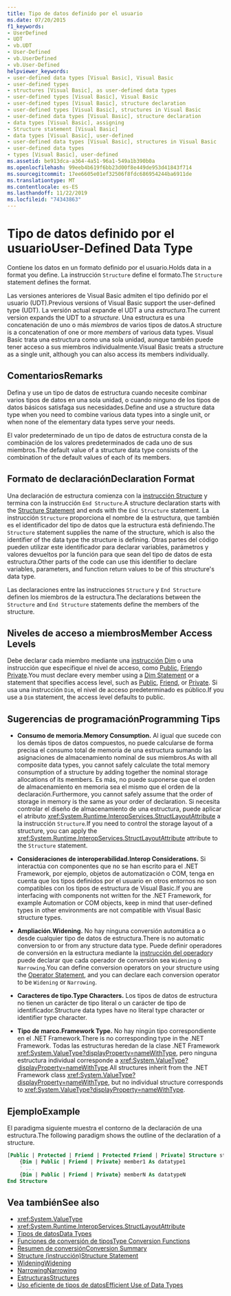```yaml
---
title: Tipo de datos definido por el usuario
ms.date: 07/20/2015
f1_keywords:
- UserDefined
- UDT
- vb.UDT
- User-Defined
- vb.UserDefined
- vb.User-Defined
helpviewer_keywords:
- user-defined data types [Visual Basic], Visual Basic
- user-defined types
- structures [Visual Basic], as user-defined data types
- user-defined types [Visual Basic], Visual Basic
- user-defined types [Visual Basic], structure declaration
- user-defined types [Visual Basic], structures in Visual Basic
- user-defined data types [Visual Basic], structure declaration
- data types [Visual Basic], assigning
- Structure statement [Visual Basic]
- data types [Visual Basic], user-defined
- user-defined data types [Visual Basic], structures in Visual Basic
- user-defined data types
- types [Visual Basic], user-defined
ms.assetid: be913dca-a364-4a51-96a1-549a1b390b0a
ms.openlocfilehash: 99eeb4b619f6bb23d00f8e449de953d41843f714
ms.sourcegitcommit: 17ee6605e01ef32506f8fdc686954244ba6911de
ms.translationtype: MT
ms.contentlocale: es-ES
ms.lasthandoff: 11/22/2019
ms.locfileid: "74343863"
---
```

# <a name="user-defined-data-type"></a><span data-ttu-id="34668-102">Tipo de datos definido por el usuario</span><span class="sxs-lookup"><span data-stu-id="34668-102">User-Defined Data Type</span></span>

<span data-ttu-id="34668-103">Contiene los datos en un formato definido por el usuario.</span><span class="sxs-lookup"><span data-stu-id="34668-103">Holds data in a format you define.</span></span> <span data-ttu-id="34668-104">La instrucción `Structure` define el formato.</span><span class="sxs-lookup"><span data-stu-id="34668-104">The `Structure` statement defines the format.</span></span>

<span data-ttu-id="34668-105">Las versiones anteriores de Visual Basic admiten el tipo definido por el usuario (UDT).</span><span class="sxs-lookup"><span data-stu-id="34668-105">Previous versions of Visual Basic support the user-defined type (UDT).</span></span> <span data-ttu-id="34668-106">La versión actual expande el UDT a una *estructura*.</span><span class="sxs-lookup"><span data-stu-id="34668-106">The current version expands the UDT to a *structure*.</span></span> <span data-ttu-id="34668-107">Una estructura es una concatenación de uno o más *miembros* de varios tipos de datos.</span><span class="sxs-lookup"><span data-stu-id="34668-107">A structure is a concatenation of one or more *members* of various data types.</span></span> <span data-ttu-id="34668-108">Visual Basic trata una estructura como una sola unidad, aunque también puede tener acceso a sus miembros individualmente.</span><span class="sxs-lookup"><span data-stu-id="34668-108">Visual Basic treats a structure as a single unit, although you can also access its members individually.</span></span>

## <a name="remarks"></a><span data-ttu-id="34668-109">Comentarios</span><span class="sxs-lookup"><span data-stu-id="34668-109">Remarks</span></span>

<span data-ttu-id="34668-110">Defina y use un tipo de datos de estructura cuando necesite combinar varios tipos de datos en una sola unidad, o cuando ninguno de los tipos de datos básicos satisfaga sus necesidades.</span><span class="sxs-lookup"><span data-stu-id="34668-110">Define and use a structure data type when you need to combine various data types into a single unit, or when none of the elementary data types serve your needs.</span></span>

<span data-ttu-id="34668-111">El valor predeterminado de un tipo de datos de estructura consta de la combinación de los valores predeterminados de cada uno de sus miembros.</span><span class="sxs-lookup"><span data-stu-id="34668-111">The default value of a structure data type consists of the combination of the default values of each of its members.</span></span>

## <a name="declaration-format"></a><span data-ttu-id="34668-112">Formato de declaración</span><span class="sxs-lookup"><span data-stu-id="34668-112">Declaration Format</span></span>

<span data-ttu-id="34668-113">Una declaración de estructura comienza con la [instrucción Structure](../../../visual-basic/language-reference/statements/structure-statement.md) y termina con la instrucción `End Structure`.</span><span class="sxs-lookup"><span data-stu-id="34668-113">A structure declaration starts with the [Structure Statement](../../../visual-basic/language-reference/statements/structure-statement.md) and ends with the `End Structure` statement.</span></span> <span data-ttu-id="34668-114">La instrucción `Structure` proporciona el nombre de la estructura, que también es el identificador del tipo de datos que la estructura está definiendo.</span><span class="sxs-lookup"><span data-stu-id="34668-114">The `Structure` statement supplies the name of the structure, which is also the identifier of the data type the structure is defining.</span></span> <span data-ttu-id="34668-115">Otras partes del código pueden utilizar este identificador para declarar variables, parámetros y valores devueltos por la función para que sean del tipo de datos de esta estructura.</span><span class="sxs-lookup"><span data-stu-id="34668-115">Other parts of the code can use this identifier to declare variables, parameters, and function return values to be of this structure's data type.</span></span>

<span data-ttu-id="34668-116">Las declaraciones entre las instrucciones `Structure` y `End Structure` definen los miembros de la estructura.</span><span class="sxs-lookup"><span data-stu-id="34668-116">The declarations between the `Structure` and `End Structure` statements define the members of the structure.</span></span>

## <a name="member-access-levels"></a><span data-ttu-id="34668-117">Niveles de acceso a miembros</span><span class="sxs-lookup"><span data-stu-id="34668-117">Member Access Levels</span></span>

<span data-ttu-id="34668-118">Debe declarar cada miembro mediante una [instrucción Dim](../../../visual-basic/language-reference/statements/dim-statement.md) o una instrucción que especifique el nivel de acceso, como [Public](../../../visual-basic/language-reference/modifiers/public.md), [Friend](../../../visual-basic/language-reference/modifiers/friend.md)o [Private](../../../visual-basic/language-reference/modifiers/private.md).</span><span class="sxs-lookup"><span data-stu-id="34668-118">You must declare every member using a [Dim Statement](../../../visual-basic/language-reference/statements/dim-statement.md) or a statement that specifies access level, such as [Public](../../../visual-basic/language-reference/modifiers/public.md), [Friend](../../../visual-basic/language-reference/modifiers/friend.md), or [Private](../../../visual-basic/language-reference/modifiers/private.md).</span></span> <span data-ttu-id="34668-119">Si usa una instrucción `Dim`, el nivel de acceso predeterminado es público.</span><span class="sxs-lookup"><span data-stu-id="34668-119">If you use a `Dim` statement, the access level defaults to public.</span></span>

## <a name="programming-tips"></a><span data-ttu-id="34668-120">Sugerencias de programación</span><span class="sxs-lookup"><span data-stu-id="34668-120">Programming Tips</span></span>

- <span data-ttu-id="34668-121">**Consumo de memoria.**</span><span class="sxs-lookup"><span data-stu-id="34668-121">**Memory Consumption.**</span></span> <span data-ttu-id="34668-122">Al igual que sucede con los demás tipos de datos compuestos, no puede calcularse de forma precisa el consumo total de memoria de una estructura sumando las asignaciones de almacenamiento nominal de sus miembros.</span><span class="sxs-lookup"><span data-stu-id="34668-122">As with all composite data types, you cannot safely calculate the total memory consumption of a structure by adding together the nominal storage allocations of its members.</span></span> <span data-ttu-id="34668-123">Es más, no puede suponerse que el orden de almacenamiento en memoria sea el mismo que el orden de la declaración.</span><span class="sxs-lookup"><span data-stu-id="34668-123">Furthermore, you cannot safely assume that the order of storage in memory is the same as your order of declaration.</span></span> <span data-ttu-id="34668-124">Si necesita controlar el diseño de almacenamiento de una estructura, puede aplicar el atributo <xref:System.Runtime.InteropServices.StructLayoutAttribute> a la instrucción `Structure`.</span><span class="sxs-lookup"><span data-stu-id="34668-124">If you need to control the storage layout of a structure, you can apply the <xref:System.Runtime.InteropServices.StructLayoutAttribute> attribute to the `Structure` statement.</span></span>

- <span data-ttu-id="34668-125">**Consideraciones de interoperabilidad.**</span><span class="sxs-lookup"><span data-stu-id="34668-125">**Interop Considerations.**</span></span> <span data-ttu-id="34668-126">Si interactúa con componentes que no se han escrito para el .NET Framework, por ejemplo, objetos de automatización o COM, tenga en cuenta que los tipos definidos por el usuario en otros entornos no son compatibles con los tipos de estructura de Visual Basic.</span><span class="sxs-lookup"><span data-stu-id="34668-126">If you are interfacing with components not written for the .NET Framework, for example Automation or COM objects, keep in mind that user-defined types in other environments are not compatible with Visual Basic structure types.</span></span>

- <span data-ttu-id="34668-127">**Ampliación.**</span><span class="sxs-lookup"><span data-stu-id="34668-127">**Widening.**</span></span> <span data-ttu-id="34668-128">No hay ninguna conversión automática a o desde cualquier tipo de datos de estructura.</span><span class="sxs-lookup"><span data-stu-id="34668-128">There is no automatic conversion to or from any structure data type.</span></span> <span data-ttu-id="34668-129">Puede definir operadores de conversión en la estructura mediante la [instrucción del operador](../../../visual-basic/language-reference/statements/operator-statement.md)y puede declarar que cada operador de conversión sea `Widening` o `Narrowing`.</span><span class="sxs-lookup"><span data-stu-id="34668-129">You can define conversion operators on your structure using the [Operator Statement](../../../visual-basic/language-reference/statements/operator-statement.md), and you can declare each conversion operator to be `Widening` or `Narrowing`.</span></span>

- <span data-ttu-id="34668-130">**Caracteres de tipo.**</span><span class="sxs-lookup"><span data-stu-id="34668-130">**Type Characters.**</span></span> <span data-ttu-id="34668-131">Los tipos de datos de estructura no tienen un carácter de tipo literal o un carácter de tipo de identificador.</span><span class="sxs-lookup"><span data-stu-id="34668-131">Structure data types have no literal type character or identifier type character.</span></span>

- <span data-ttu-id="34668-132">**Tipo de marco.**</span><span class="sxs-lookup"><span data-stu-id="34668-132">**Framework Type.**</span></span> <span data-ttu-id="34668-133">No hay ningún tipo correspondiente en el .NET Framework.</span><span class="sxs-lookup"><span data-stu-id="34668-133">There is no corresponding type in the .NET Framework.</span></span> <span data-ttu-id="34668-134">Todas las estructuras heredan de la clase .NET Framework <xref:System.ValueType?displayProperty=nameWithType>, pero ninguna estructura individual corresponde a <xref:System.ValueType?displayProperty=nameWithType>.</span><span class="sxs-lookup"><span data-stu-id="34668-134">All structures inherit from the .NET Framework class <xref:System.ValueType?displayProperty=nameWithType>, but no individual structure corresponds to <xref:System.ValueType?displayProperty=nameWithType>.</span></span>

## <a name="example"></a><span data-ttu-id="34668-135">Ejemplo</span><span class="sxs-lookup"><span data-stu-id="34668-135">Example</span></span>

<span data-ttu-id="34668-136">El paradigma siguiente muestra el contorno de la declaración de una estructura.</span><span class="sxs-lookup"><span data-stu-id="34668-136">The following paradigm shows the outline of the declaration of a structure.</span></span>

```vb
[Public | Protected | Friend | Protected Friend | Private] Structure structname
    {Dim | Public | Friend | Private} member1 As datatype1
    ' ...
    {Dim | Public | Friend | Private} memberN As datatypeN
End Structure
```

## <a name="see-also"></a><span data-ttu-id="34668-137">Vea también</span><span class="sxs-lookup"><span data-stu-id="34668-137">See also</span></span>

- <xref:System.ValueType>
- <xref:System.Runtime.InteropServices.StructLayoutAttribute>
- [<span data-ttu-id="34668-138">Tipos de datos</span><span class="sxs-lookup"><span data-stu-id="34668-138">Data Types</span></span>](../../../visual-basic/language-reference/data-types/index.md)
- [<span data-ttu-id="34668-139">Funciones de conversión de tipos</span><span class="sxs-lookup"><span data-stu-id="34668-139">Type Conversion Functions</span></span>](../../../visual-basic/language-reference/functions/type-conversion-functions.md)
- [<span data-ttu-id="34668-140">Resumen de conversión</span><span class="sxs-lookup"><span data-stu-id="34668-140">Conversion Summary</span></span>](../../../visual-basic/language-reference/keywords/conversion-summary.md)
- [<span data-ttu-id="34668-141">Structure (instrucción)</span><span class="sxs-lookup"><span data-stu-id="34668-141">Structure Statement</span></span>](../../../visual-basic/language-reference/statements/structure-statement.md)
- [<span data-ttu-id="34668-142">Widening</span><span class="sxs-lookup"><span data-stu-id="34668-142">Widening</span></span>](../../../visual-basic/language-reference/modifiers/widening.md)
- [<span data-ttu-id="34668-143">Narrowing</span><span class="sxs-lookup"><span data-stu-id="34668-143">Narrowing</span></span>](../../../visual-basic/language-reference/modifiers/narrowing.md)
- [<span data-ttu-id="34668-144">Estructuras</span><span class="sxs-lookup"><span data-stu-id="34668-144">Structures</span></span>](../../../visual-basic/programming-guide/language-features/data-types/structures.md)
- [<span data-ttu-id="34668-145">Uso eficiente de tipos de datos</span><span class="sxs-lookup"><span data-stu-id="34668-145">Efficient Use of Data Types</span></span>](../../../visual-basic/programming-guide/language-features/data-types/efficient-use-of-data-types.md)
